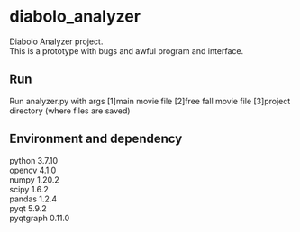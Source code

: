 # diabolo_analyzer
Diabolo Analyzer project.  
This is a prototype with bugs and awful program and interface.

## Run
Run analyzer.py with args [1]main movie file [2]free fall movie file [3]project directory (where files are saved)  

## Environment and dependency
python 3.7.10  
opencv 4.1.0  
numpy 1.20.2  
scipy 1.6.2  
pandas 1.2.4  
pyqt 5.9.2  
pyqtgraph 0.11.0  

